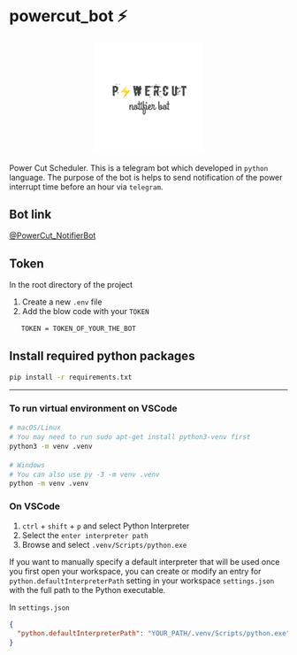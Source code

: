 # powercut_bot ⚡

 <p align="center">
 <img src="images/logo2.png" width="40%">
 </p>

 
 Power Cut Scheduler. This is a telegram bot which developed in `python` language. The purpose of the bot is helps to send notification of the power interrupt time before an hour via `telegram`. 

 ## Bot link

 <a href="https://PowerCut_NotifierBot.t.me/">@PowerCut_NotifierBot</a>

 ## Token 

 In the root directory of the project 
  1. Create a new `.env` file
  2. Add the blow code with your `TOKEN`

 ```.env
    TOKEN = TOKEN_OF_YOUR_THE_BOT
```

## Install required python packages

```bash
pip install -r requirements.txt
```



*****

### To run virtual environment on VSCode


```bash
# macOS/Linux
# You may need to run sudo apt-get install python3-venv first
python3 -m venv .venv

# Windows
# You can also use py -3 -m venv .venv
python -m venv .venv
```

### On VSCode

1. `ctrl` + `shift` + `p` and select Python Interpreter
2. Select the `enter interpreter path`
3. Browse and select `.venv/Scripts/python.exe`


If you want to manually specify a default interpreter that will be used once you first open your workspace, you can create or modify an entry for `python.defaultInterpreterPath` setting in your workspace `settings.json` with the full path to the Python executable. 

In `settings.json`

```json
{
  "python.defaultInterpreterPath": "YOUR_PATH/.venv/Scripts/python.exe"
}

```



